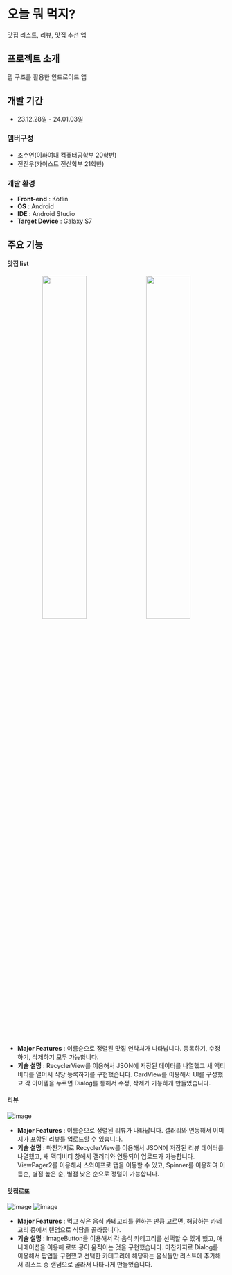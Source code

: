 # 오늘 뭐 먹지?
맛집 리스트, 리뷰, 맛집 추천 앱


## 프로젝트 소개
탭 구조를 활용한 안드로이드 앱
<br>

## 개발 기간
* 23.12.28일 - 24.01.03일

### 맴버구성
 - 조수연(이화여대 컴퓨터공학부 20학번)
 - 전진우(카이스트 전산학부 21학번)

### 개발 환경
- **Front-end** : Kotlin
- **OS** : Android
- **IDE** : Android Studio
- **Target Device** : Galaxy S7

## 주요 기능
#### 맛집 list
<p align="center">
  <img src="https://github.com/JinwooJeon1024/Madcamp1stWeek/assets/104386015/ffcb4201-c628-4d14-be13-a9c38c0be94f" width="45%" style="margin-right:10px;"/>
  <img src="https://github.com/JinwooJeon1024/Madcamp1stWeek/assets/104386015/1982b3c6-ce3b-4f0a-9954-1654fb62140c" width="45%"/>
</p>


- **Major Features** :  이름순으로 정렬된 맛집 연락처가 나타납니다. 등록하기, 수정하기, 삭제하기 모두 가능합니다.
- **기술 설명** : RecyclerView를 이용해서 JSON에 저장된 데이터를 나열했고 새 액티비티를 열어서 식당 등록하기를 구현했습니다.
CardView를 이용해서 UI를 구성했고 각 아이템을 누르면 Dialog를 통해서 수정, 삭제가 가능하게 만들었습니다.

#### 리뷰
![image](https://github.com/JinwooJeon1024/Madcamp1stWeek/assets/104386015/f5f76342-d827-486d-a466-cc2686951d06)

- **Major Features** :  이름순으로 정렬된 리뷰가 나타납니다. 갤러리와 연동해서 이미지가 포함된 리뷰를 업로드할 수 있습니다.
- **기술 설명** : 마찬가지로 RecyclerView를 이용해서 JSON에 저장된 리뷰 데이터를 나열했고, 새 액티비티 창에서 갤러리와 연동되어 업로드가 가능합니다. ViewPager2를 이용해서 스와이프로 탭을 이동할 수 있고, Spinner를 이용하여 이름순, 별점 높은 순, 별점 낮은 순으로 정렬이 가능합니다.

#### 맛집로또
![image](https://github.com/JinwooJeon1024/Madcamp1stWeek/assets/104386015/82d0b487-db41-40b5-915e-30e63b9f13be)
![image](https://github.com/JinwooJeon1024/Madcamp1stWeek/assets/104386015/6f7817fa-7061-437b-9dd2-eca49c358bcd)


- **Major Features** :  먹고 싶은 음식 카테고리를 원하는 만큼 고르면, 해당하는 카테고리 중에서 랜덤으로 식당을 골라줍니다.
- **기술 설명** : ImageButton을 이용해서 각 음식 카테고리를 선택할 수 있게 했고, 애니메이션을 이용해 로또 공이 움직이는 것을 구현했습니다. 마찬가지로 Dialog를 이용해서 팝업을 구현했고 선택한 카테고리에 해당하는 음식들만 리스트에 추가해서 리스트 중 랜덤으로 골라서 나타나게 만들었습니다.
